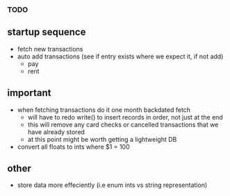 ### TODO
## startup sequence
- fetch new transactions
- auto add transactions (see if entry exists where we expect it, if not add)
    - pay
    - rent
## important
- when fetching transactions do it one month backdated fetch
    - will have to redo write() to insert records in order, not just at the end
    - this will remove any card checks or cancelled transactions that we have already stored
    - at this point might be worth getting a lightweight DB
- convert all floats to ints where $1 = 100

## other
- store data more effeciently (i.e enum ints vs string representation)
